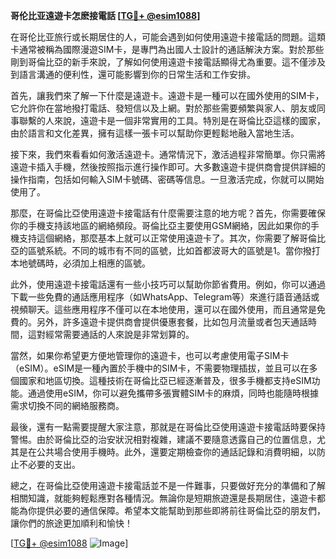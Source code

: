**哥伦比亚遠遊卡怎麽接電話 [[TG💪+ @esim1088](https://t.me/s/esim1088)]**

在哥伦比亚旅行或长期居住的人，可能会遇到如何使用遠遊卡接電話的問題。這類卡通常被稱為國際漫遊SIM卡，是專門為出國人士設計的通話解決方案。對於那些剛到哥倫比亞的新手來說，了解如何使用遠遊卡接電話顯得尤為重要。這不僅涉及到語言溝通的便利性，還可能影響到你的日常生活和工作安排。

首先，讓我們來了解一下什麼是遠遊卡。遠遊卡是一種可以在國外使用的SIM卡，它允許你在當地撥打電話、發短信以及上網。對於那些需要頻繁與家人、朋友或同事聯繫的人來說，遠遊卡是一個非常實用的工具。特別是在哥倫比亞這樣的國家，由於語言和文化差異，擁有這樣一張卡可以幫助你更輕鬆地融入當地生活。

接下來，我們來看看如何激活遠遊卡。通常情況下，激活過程非常簡單。你只需將遠遊卡插入手機，然後按照指示進行操作即可。大多數遠遊卡提供商會提供詳細的操作指南，包括如何輸入SIM卡號碼、密碼等信息。一旦激活完成，你就可以開始使用了。

那麼，在哥倫比亞使用遠遊卡接電話有什麼需要注意的地方呢？首先，你需要確保你的手機支持該地區的網絡頻段。哥倫比亞主要使用GSM網絡，因此如果你的手機支持這個網絡，那麼基本上就可以正常使用遠遊卡了。其次，你需要了解哥倫比亞的區號系統。不同的城市有不同的區號，比如首都波哥大的區號是1。當你撥打本地號碼時，必須加上相應的區號。

此外，使用遠遊卡接電話還有一些小技巧可以幫助你節省費用。例如，你可以通過下載一些免費的通話應用程序（如WhatsApp、Telegram等）來進行語音通話或視頻聊天。這些應用程序不僅可以在本地使用，還可以在國外使用，而且通常是免費的。另外，許多遠遊卡提供商會提供優惠套餐，比如包月流量或者包天通話時間，這對經常需要通話的人來說是非常划算的。

當然，如果你希望更方便地管理你的遠遊卡，也可以考慮使用電子SIM卡（eSIM）。eSIM是一種內置於手機中的SIM卡，不需要物理插拔，並且可以在多個國家和地區切換。這種技術在哥倫比亞已經逐漸普及，很多手機都支持eSIM功能。通過使用eSIM，你可以避免攜帶多張實體SIM卡的麻煩，同時也能隨時根據需求切換不同的網絡服務商。

最後，還有一點需要提醒大家注意，那就是在哥倫比亞使用遠遊卡接電話時要保持警惕。由於哥倫比亞的治安狀況相對複雜，建議不要隨意透露自己的位置信息，尤其是在公共場合使用手機時。此外，還要定期檢查你的通話記錄和消費明細，以防止不必要的支出。

總之，在哥倫比亞使用遠遊卡接電話並不是一件難事，只要做好充分的準備和了解相關知識，就能夠輕鬆應對各種情況。無論你是短期旅遊還是長期居住，遠遊卡都能為你提供必要的通信保障。希望本文能幫助到那些即將前往哥倫比亞的朋友們，讓你們的旅途更加順利和愉快！

[[TG💪+ @esim1088](https://t.me/s/esim1088) ![Image](https://i.postimg.cc/4NQfJmqS/Snipaste-2025-05-13-00-14-12.png)]